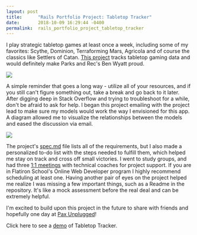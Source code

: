 ```yaml
---
layout: post
title:      "Rails Portfolio Project: Tabletop Tracker"
date:       2018-10-09 16:29:44 -0400
permalink:  rails_portfolio_project_tabletop_tracker
---
```



I play strategic tabletop games at least once a week, including some of my favorites: Scythe, Dominion, Terraforming Mars, Agricola and of course the classics like Settlers of Catan. [This project](https://github.com/aellonk/tabletoptracker) tracks tabletop gaming data and would definitely make Parks and Rec's Ben Wyatt proud.

![](https://media.giphy.com/media/NKxNv0gkAHsK4/giphy.gif)


A simple reminder that goes a long way - utilize all of your resources, and if you still can't figure something out, take a break and go back to it later. After digging deep in Stack Overflow and trying to troubleshoot for a while, don't be afraid to ask for help. I began this project emailing with the project lead to make sure my models would work the way I envisioned for this app. A diagram allowed me to visualize the relationships between the models and eased the discussion via email. 

![](https://i.imgur.com/CdqjTpj.png) 


The project's [spec.md](https://github.com/learn-co-students/rails-assessment-v-000/blob/master/spec.md) file lists all of the requirements, but I also made a personalized to-do list with the steps needed to fulfill them, which helped me stay on track and cross off small victories. I went to study groups, and had three [1:1 meetings](https://theflatironschool.typeform.com/to/B9BrgH) with technical coaches for project support. If you are in Flatiron School's Online Web Developer program I highly recommend scheduling at least one. Having another pair of eyes on the project helped me realize I was missing a few important things, such as a Readme in the repository. It's like a mock assessment before the real deal and can be extremely helpful.

I'm excited to build upon this project in the future to share with friends and hopefully one day at [Pax Unplugged](http://unplugged.paxsite.com/)!

Click here to see a [demo](https://vimeo.com/295713380) of Tabletop Tracker.


